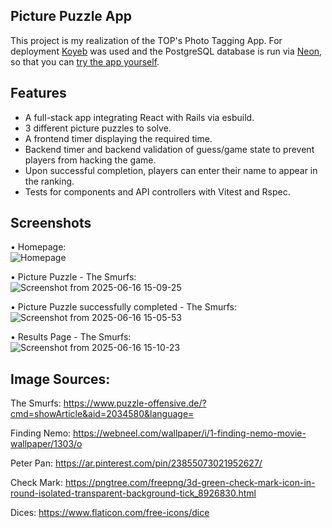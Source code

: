 ## Picture Puzzle App
This project is my realization of the TOP's Photo Tagging App.
For deployment [Koyeb](https://www.koyeb.com/) was used and the PostgreSQL database is run via [Neon](https://neon.com/), so that you can [try the app yourself](https://controversial-marigold-isaha-5a2faa70.koyeb.app/).

## Features
  -	A full-stack app integrating React with Rails via esbuild.
  -	3 different picture puzzles to solve.
  -	A frontend timer displaying the required time.
  -	Backend timer and backend validation of guess/game state to prevent players from hacking the game.
  -	Upon successful completion, players can enter their name to appear in the ranking.
  -	Tests for components and API controllers with Vitest and Rspec.

## Screenshots
•	Homepage:  
![Homepage](https://github.com/user-attachments/assets/a9e05ff3-ec94-4dd5-896a-62efa280c39b)

•	Picture Puzzle - The Smurfs:  
![Screenshot from 2025-06-16 15-09-25](https://github.com/user-attachments/assets/dbfe832d-a03a-4c82-92a8-39e4ede67921)

•	Picture Puzzle successfully completed - The Smurfs: 
![Screenshot from 2025-06-16 15-05-53](https://github.com/user-attachments/assets/0de1ff55-662f-45ef-8090-7fb60ccd61c5)

•	Results Page - The Smurfs:  
![Screenshot from 2025-06-16 15-10-23](https://github.com/user-attachments/assets/db9c8def-e4f9-4ff6-a36b-8ba7bd300f90)


## Image Sources:
The Smurfs:
https://www.puzzle-offensive.de/?cmd=showArticle&aid=2034580&language=

Finding Nemo:
https://webneel.com/wallpaper/i/1-finding-nemo-movie-wallpaper/1303/o

Peter Pan:
https://ar.pinterest.com/pin/23855073021952627/

Check Mark:
https://pngtree.com/freepng/3d-green-check-mark-icon-in-round-isolated-transparent-background-tick_8926830.html

Dices:
https://www.flaticon.com/free-icons/dice

